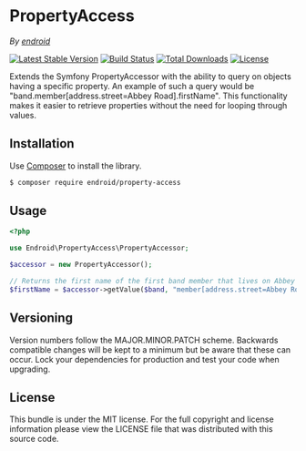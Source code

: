 PropertyAccess
==============

*By [endroid](http://endroid.nl/)*

[![Latest Stable Version](http://img.shields.io/packagist/v/endroid/property-access.svg)](https://packagist.org/packages/endroid/property-access)
[![Build Status](http://img.shields.io/travis/endroid/PropertyAccess.svg)](http://travis-ci.org/endroid/PropertyAccess)
[![Total Downloads](http://img.shields.io/packagist/dt/endroid/property-access.svg)](https://packagist.org/packages/endroid/property-access)
[![License](http://img.shields.io/packagist/l/endroid/property-access.svg)](https://packagist.org/packages/endroid/property-access)

Extends the Symfony PropertyAccessor with the ability to query on objects
having a specific property. An example of such a query would be
"band.member[address.street=Abbey Road].firstName". This functionality makes
it easier to retrieve properties without the need for looping through values.

## Installation

Use [Composer](https://getcomposer.org/) to install the library.

``` bash
$ composer require endroid/property-access
```

## Usage

```php
<?php

use Endroid\PropertyAccess\PropertyAccessor;

$accessor = new PropertyAccessor();

// Returns the first name of the first band member that lives on Abbey Road
$firstName = $accessor->getValue($band, "member[address.street=Abbey Road][0].firstName");
```

## Versioning

Version numbers follow the MAJOR.MINOR.PATCH scheme. Backwards compatible
changes will be kept to a minimum but be aware that these can occur. Lock
your dependencies for production and test your code when upgrading.

## License

This bundle is under the MIT license. For the full copyright and license
information please view the LICENSE file that was distributed with this source code.
